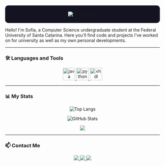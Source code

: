 <p align="center" style="background-color: #141321; padding: 20px; border-radius: 10px;">
  <img src="https://readme-typing-svg.herokuapp.com?font=Courier+New&size=24&pause=1000&color=FF79C6&center=true&vCenter=true&width=435&lines=Hello%2C+World!+🌍" alt="Typing SVG" />
</p>


Hello! I'm Sofia, a Computer Science undergraduate student at the Federal University of Santa Catarina. Here you'll find code and projects I've worked on for university as well as my own personal developments.

---

### 🛠️ Languages and Tools

<p align="center">
  <a href="https://www.java.com" target="_blank">
    <img src="https://cdn.jsdelivr.net/gh/devicons/devicon/icons/java/java-original.svg" alt="java" width="40" height="40"/>
  </a>
  <a href="https://www.python.org" target="_blank">
    <img src="https://cdn.jsdelivr.net/gh/devicons/devicon/icons/python/python-original.svg" alt="python" width="40" height="40"/>
  </a>
  <a href="https://en.wikipedia.org/wiki/VHDL" target="_blank">
    <img src="https://img.icons8.com/external-outline-juicy-fish/60/ffffff/chip.png" alt="vhdl" width="40" height="40"/>
  </a>
</p>

---

### 📊 My Stats

<p align="center">
  <img src="https://github-readme-stats.vercel.app/api/top-langs/?username=sofiagazolla&layout=compact&theme=radical" alt="Top Langs"/>
</p>

<p align="center">
  <img src="https://github-readme-stats.vercel.app/api?username=sofiagazolla&show_icons=true&theme=radical" alt="GitHub Stats"/>
</p>

<p align="center">
  <img src="https://github-profile-summary-cards.vercel.app/api/cards/profile-details?username=sofiagazolla&theme=radical" />
</p>


---

### 📫 Contact Me

<p align="center">
  <a href="https://www.instagram.com/sofi.gazolla/" target="_blank">
    <img src="https://img.shields.io/badge/-Instagram-%23E4405F?style=for-the-badge&logo=instagram&logoColor=white">
  </a>
  <a href="mailto:sofgazolla@gmail.com" target="_blank">
    <img src="https://img.shields.io/badge/-Gmail-%23333?style=for-the-badge&logo=gmail&logoColor=white">
  </a>
  <a href="https://www.linkedin.com/in/sofia-gazolla-da-costa-silva-79b4202a4/" target="_blank">
    <img src="https://img.shields.io/badge/-LinkedIn-%230077B5?style=for-the-badge&logo=linkedin&logoColor=white">
  </a>
</p>


